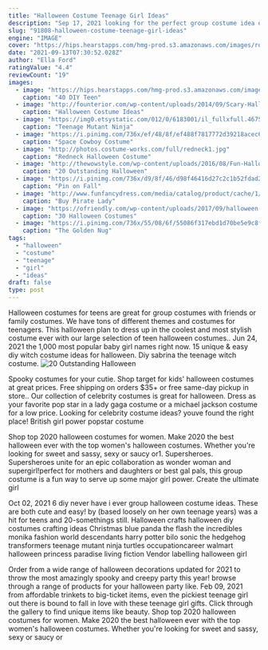 ```yaml
---
title: "Halloween Costume Teenage Girl Ideas"
description: "Sep 17, 2021 looking for the perfect group costume idea or a theme for your halloween gathering this year? since halloween is our jam, we went ahead and did all the idea hunting for you. Scroll on for our ultimate guide to easy halloween costumes.The best part? you can diy any of these 70 unique group halloween costume ideas."
slug: "91808-halloween-costume-teenage-girl-ideas"
engine: "IMAGE"
cover: "https://hips.hearstapps.com/hmg-prod.s3.amazonaws.com/images/rosie-the-riveter-halloween-costume-teens-1531333199.jpg?crop=1xw:1xh;center,top&resize=480:*"
date: "2021-09-13T07:30:52.028Z"
author: "Ella Ford"
ratingValue: "4.4"
reviewCount: "19"
images:
  - image: "https://hips.hearstapps.com/hmg-prod.s3.amazonaws.com/images/rosie-the-riveter-halloween-costume-teens-1531333199.jpg?crop=1xw:1xh;center,top&resize=480:*"
    caption: "40 DIY Teen"
  - image: "http://founterior.com/wp-content/uploads/2014/09/Scary-Halloween-costume-for-teen-girls.jpg"
    caption: "Halloween Costume Ideas"
  - image: "https://img0.etsystatic.com/012/0/6183001/il_fullxfull.467572518_3ppt.jpg"
    caption: "Teenage Mutant Ninja"
  - image: "https://i.pinimg.com/736x/ef/48/8f/ef488f7817772d39218acec682fd6acb.jpg"
    caption: "Space Cowboy Costume"
  - image: "http://photos.costume-works.com/full/redneck1.jpg"
    caption: "Redneck Halloween Costume"
  - image: "http://thewowstyle.com/wp-content/uploads/2016/08/Fun-Halloween-Costumes-For-Teens.jpg"
    caption: "20 Outstanding Halloween"
  - image: "https://i.pinimg.com/736x/d9/8f/46/d98f46416d27c2c1b52fdad22eda6d2f.jpg"
    caption: "Pin on Fall"
  - image: "http://www.funfancydress.com/media/catalog/product/cache/1/image/1200x/040ec09b1e35df139433887a97daa66f/e/f/ef-2090.jpg"
    caption: "Buy Pirate Lady"
  - image: "https://ofriendly.com/wp-content/uploads/2017/09/halloween-costumes-friends/22-halloween-costumes-for-best-friends.jpg"
    caption: "30 Halloween Costumes"
  - image: "https://i.pinimg.com/736x/55/08/6f/55086f317ebd1d70be5e9c8fb89d432a.jpg"
    caption: "The Golden Nug"
tags:
  - "halloween"
  - "costume"
  - "teenage"
  - "girl"
  - "ideas"
draft: false
type: post
---
```


Halloween costumes for teens are great for group costumes with friends or family costumes. We have tons of different themes and costumes for teenagers. This halloween plan to dress up in the coolest and most stylish costume ever with our large selection of teen halloween costumes.. Jun 24, 2021 the 1,000 most popular baby girl names right now.  15 unique & easy diy witch costume ideas for halloween. Diy sabrina the teenage witch costume.
![20 Outstanding Halloween](http://thewowstyle.com/wp-content/uploads/2016/08/Fun-Halloween-Costumes-For-Teens.jpg "20 Outstanding Halloween")

Spooky costumes for your cutie. Shop target for kids&#39; halloween costumes at great prices. Free shipping on orders $35+ or free same-day pickup in store.. Our collection of celebrity costumes is great for halloween. Dress as your favorite pop star in a lady gaga costume or a michael jackson costume for a low price.  Looking for celebrity costume ideas? youve found the right place! British girl power popstar costume
<!--inArticleAds-->

<!--galleryOne-->

Shop top 2020 halloween costumes for women. Make 2020 the best halloween ever with the top women's halloween costumes. Whether you're looking for sweet and sassy, sexy or saucy or1. Supersheroes. Supersheroes unite for an epic collaboration as wonder woman and supergirl!perfect for mothers and daughters or best gal pals, this group costume is a fun way to serve up some major girl power. Create the ultimate girl
<!--inArticleAds-->

<!--galleryTwo-->

Oct 02, 2021 6 diy never have i ever group halloween costume ideas. These are both cute and easy! by  (based loosely on her own teenage years) was a hit for teens and 20-somethings still. Halloween crafts halloween diy costumes crafting ideas  Christmas blue panda the flash the incredibles monika fashion world descendants harry potter bilo sonic the hedgehog transformers teenage mutant ninja turtles occupationcareer walmart halloween princess paradise living fiction Vendor labelling halloween girl
<!--galleryThree-->

Order from a wide range of halloween decorations updated for 2021 to throw the most amazingly spooky and creepy party this year! browse through a range of products for your halloween party like. Feb 09, 2021 from affordable trinkets to big-ticket items, even the pickiest teenage girl out there is bound to fall in love with these teenage girl gifts. Click through the gallery to find unique items like beauty. Shop top 2020 halloween costumes for women. Make 2020 the best halloween ever with the top women's halloween costumes. Whether you're looking for sweet and sassy, sexy or saucy or